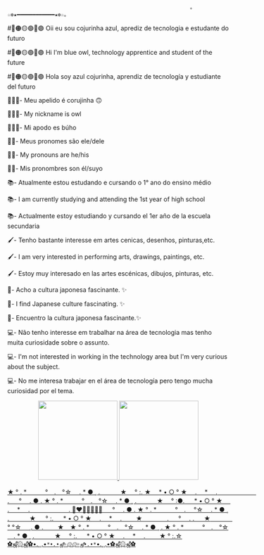                                                               ｡☆✼★━━━━━━━━━━━━★✼☆｡

 #🔴🟠🟡🟢🔵🟣 Oii eu sou cojurinha azul, aprediz de tecnologia e estudante do futuro
 
 #🔴🟠🟡🟢🔵🟣 Hi I'm blue owl, technology apprentice and student of the future
 
 #🔴🟠🟡🟢🔵🟣 Hola soy azul cojurinha, aprendiz de tecnología y estudiante del futuro
 
🦚🏳️‍🌈- Meu apelido é corujinha 🙃

🦚🏳️‍🌈- My nickname is owl

🦚🏳️‍🌈- Mi apodo es búho

🏳️‍⚧️- Meus pronomes são ele/dele

🏳️‍⚧️- My pronouns are he/his

🏳️‍⚧️- Mis pronombres son él/suyo

📚- Atualmente estou estudando e cursando o 1° ano do ensino médio

📚- I am currently studying and attending the 1st year of high school

📚- Actualmente estoy estudiando y cursando el 1er año de la escuela secundaria

🖌️- Tenho bastante interesse em artes cenicas, desenhos, pinturas,etc.

🖌️- I am very interested in performing arts, drawings, paintings, etc.

🖌️- Estoy muy interesado en las artes escénicas, dibujos, pinturas, etc.

👘- Acho a cultura japonesa fascinante. ✨

👘- I find Japanese culture fascinating. ✨

👘- Encuentro la cultura japonesa fascinante.✨


💻- Não tenho interesse em trabalhar na área de tecnologia mas tenho muita curiosidade sobre o assunto.

💻- I'm not interested in working in the technology area but I'm very curious about the subject.

💻- No me interesa trabajar en el área de tecnología pero tengo mucha curiosidad por el tema.

<div align="center">
  <a href="https://github.com/rafaballerini">
  <img height="180em" src="https://github-readme-stats.vercel.app/api?username=corujinhazul&show_icons=true&theme=dracula&include_all_commits=true&count_private=true"/>
  <img height="180em" src="https://github-readme-stats.vercel.app/api/top-langs/?username=corujinhazul&layout=compact&langs_count=7&theme=dracula"/>
</div>
 
 ★ ° . *　　　°　.　°☆ 　. * ● ¸ 
. 　　　★ 　° :. ★　 * • ○ ° ★　 
.　 * 　.　 　　　　　. 　 
° 　. ● . ★ ° . *　　　°　.　°☆ 
　. * ● ¸ . 　　　★ 　° :●. 　 * 
• ○ ° ★　 .　 * 　.　 　　　　　.
    🌈❤️🧡💛💚💙💜
 　 ° 　. ● . ★ ° . *　　　°　.　
°☆ 　. * ● ¸ . 　　　★ 　
° :. 　 * • ○ ° ★　 .　 * 　.　 
　★　　　　. 　 ° 　.  . 　    ★　 　　
° °☆ 　¸. ● . 　　★　★ 
° . *　　　°　.　°☆ 　. * ● ¸ . 
★ ° . *　　　°　.　°☆ 　. * ● ¸ 
. 　　　★ 　° :. 　 * • ○ ° ★　 
.　 * 　.　 　★     ° :.☆
                                                      ✿ஜீ۞ஜீ✿•.¸¸.•*`*•.•ஜீ☼۞۞☼ஜீ•.•*`*•.¸¸.•✿ஜீ۞ஜீ✿
